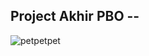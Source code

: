 ## Project Akhir PBO -- 

![petpetpet](https://user-images.githubusercontent.com/92865390/209471476-a6fdc39d-e253-418d-aaab-bb7b0607893b.jpg)
